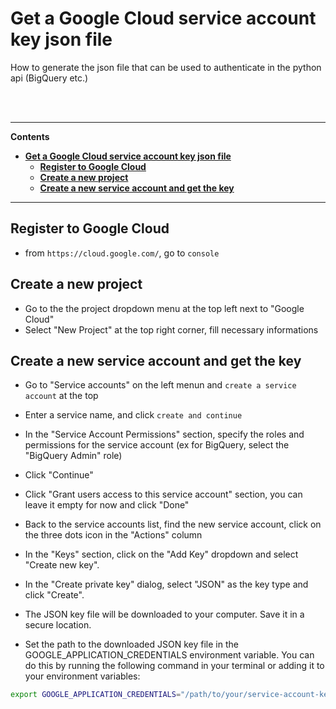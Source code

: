 # **Get a Google Cloud service account key json file**

How to generate the json file that can be used to authenticate in the python api (BigQuery etc.)



<br><br>


---
**Contents**
- [**Get a Google Cloud service account key json file**](#get-a-google-cloud-service-account-key-json-file)
  - [**Register to Google Cloud**](#register-to-google-cloud)
  - [**Create a new project**](#create-a-new-project)
  - [**Create a new service account and get the key**](#create-a-new-service-account-and-get-the-key)


---

## **Register to Google Cloud**

- from `https://cloud.google.com/`, go to `console`

## **Create a new project**
- Go to the the project dropdown menu at the top left next to "Google Cloud"  
- Select "New Project" at the top right corner, fill necessary informations

## **Create a new service account and get the key**

- Go to "Service accounts" on the left menun and `create a service account`  at the top

- Enter a service name, and click `create and continue`

- In the "Service Account Permissions" section, specify the roles and permissions for the service account (ex for BigQuery, select the "BigQuery Admin" role)   

- Click "Continue"  

- Click "Grant users access to this service account" section, you can leave it empty for now and click "Done"

- Back to the service accounts list, find the new service account, click on the three dots icon in the "Actions" column

- In the "Keys" section, click on the "Add Key" dropdown and select "Create new key".

- In the "Create private key" dialog, select "JSON" as the key type and click "Create".

- The JSON key file will be downloaded to your computer. Save it in a secure location.

- Set the path to the downloaded JSON key file in the GOOGLE_APPLICATION_CREDENTIALS environment variable. You can do this by running the following command in your terminal or adding it to your environment variables:


```bash
export GOOGLE_APPLICATION_CREDENTIALS="/path/to/your/service-account-key.json"
```


